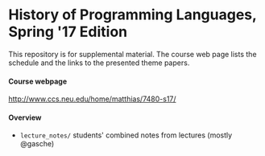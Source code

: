 History of Programming Languages, Spring '17 Edition 
===

This repository is for supplemental material. The course web page lists the
schedule and the links to the presented theme papers. 

#### Course webpage

<http://www.ccs.neu.edu/home/matthias/7480-s17/>


#### Overview

- `lecture_notes/` students' combined notes from lectures (mostly @gasche)

